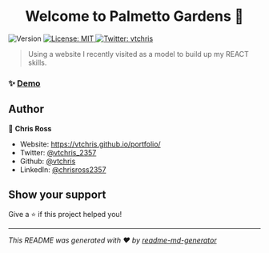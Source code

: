 <h1 align="center">Welcome to Palmetto Gardens 👋</h1>
<p>
  <img alt="Version" src="https://img.shields.io/badge/version-1.0.0-blue.svg?cacheSeconds=2592000" />
  <a href="#" target="_blank">
    <img alt="License: MIT" src="https://img.shields.io/badge/License-MIT-yellow.svg" />
  </a>
  <a href="https://twitter.com/vtchris" target="_blank">
    <img alt="Twitter: vtchris" src="https://img.shields.io/twitter/follow/vtchris.svg?style=social" />
  </a>
</p>

> Using a website I recently visited as a model to build up my REACT skills.

### ✨ [Demo](1)

## Author

👤 **Chris Ross**

* Website: https://vtchris.github.io/portfolio/
* Twitter: [@vtchris_2357](https://twitter.com/vtchris_2357)
* Github: [@vtchris](https://github.com/vtchris)
* LinkedIn: [@chrisross2357](https://www.linkedin.com/in/chrisross2357/)

## Show your support

Give a ⭐️ if this project helped you!

***
_This README was generated with ❤️ by [readme-md-generator](https://github.com/kefranabg/readme-md-generator)_
